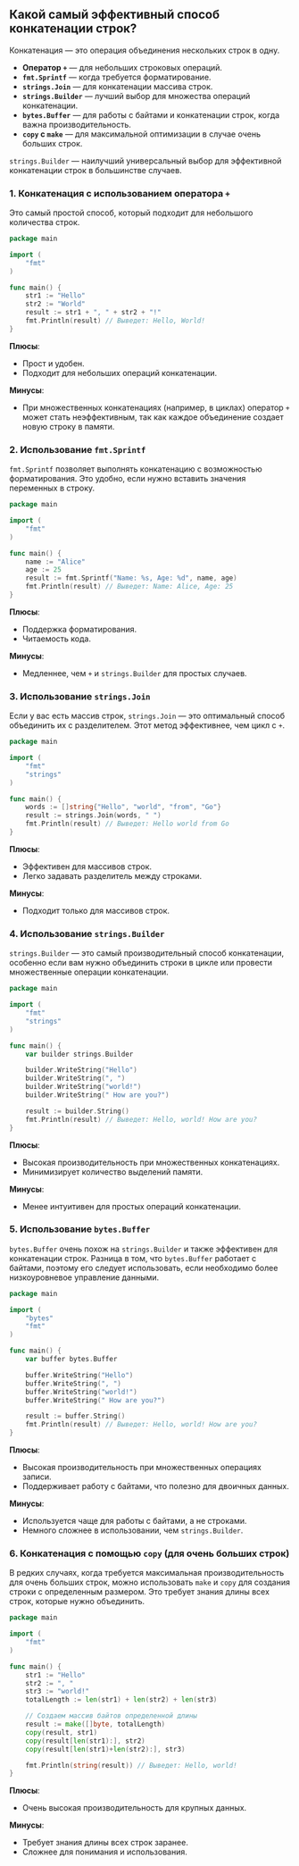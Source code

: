 ## Какой самый эффективный способ конкатенации строк?

Конкатенация — это операция объединения нескольких строк в одну.

- **Оператор `+`** — для небольших строковых операций.
- **`fmt.Sprintf`** — когда требуется форматирование.
- **`strings.Join`** — для конкатенации массива строк.
- **`strings.Builder`** — лучший выбор для множества операций конкатенации.
- **`bytes.Buffer`** — для работы с байтами и конкатенации строк, когда важна производительность.
- **`copy` с `make`** — для максимальной оптимизации в случае очень больших строк.

`strings.Builder` — наилучший универсальный выбор для эффективной конкатенации строк в большинстве случаев.

### 1. Конкатенация с использованием оператора `+`

Это самый простой способ, который подходит для небольшого количества строк.

```go
package main

import (
	"fmt"
)

func main() {
	str1 := "Hello"
	str2 := "World"
	result := str1 + ", " + str2 + "!"
	fmt.Println(result) // Выведет: Hello, World!
}
```

**Плюсы**:
- Прост и удобен.
- Подходит для небольших операций конкатенации.

**Минусы**:
- При множественных конкатенациях (например, в циклах) оператор `+` может стать неэффективным, так как каждое объединение создает новую строку в памяти.

### 2. Использование `fmt.Sprintf`

`fmt.Sprintf` позволяет выполнять конкатенацию с возможностью форматирования. Это удобно, если нужно вставить значения переменных в строку.

```go
package main

import (
	"fmt"
)

func main() {
	name := "Alice"
	age := 25
	result := fmt.Sprintf("Name: %s, Age: %d", name, age)
	fmt.Println(result) // Выведет: Name: Alice, Age: 25
}
```

**Плюсы**:
- Поддержка форматирования.
- Читаемость кода.

**Минусы**:
- Медленнее, чем `+` и `strings.Builder` для простых случаев.

### 3. Использование `strings.Join`

Если у вас есть массив строк, `strings.Join` — это оптимальный способ объединить их с разделителем. Этот метод эффективнее, чем цикл с `+`.

```go
package main

import (
	"fmt"
	"strings"
)

func main() {
	words := []string{"Hello", "world", "from", "Go"}
	result := strings.Join(words, " ")
	fmt.Println(result) // Выведет: Hello world from Go
}
```

**Плюсы**:
- Эффективен для массивов строк.
- Легко задавать разделитель между строками.

**Минусы**:
- Подходит только для массивов строк.

### 4. Использование `strings.Builder`

`strings.Builder` — это самый производительный способ конкатенации, особенно если вам нужно объединить строки в цикле или провести множественные операции конкатенации.

```go
package main

import (
	"fmt"
	"strings"
)

func main() {
	var builder strings.Builder

	builder.WriteString("Hello")
	builder.WriteString(", ")
	builder.WriteString("world!")
	builder.WriteString(" How are you?")

	result := builder.String()
	fmt.Println(result) // Выведет: Hello, world! How are you?
}
```

**Плюсы**:
- Высокая производительность при множественных конкатенациях.
- Минимизирует количество выделений памяти.

**Минусы**:
- Менее интуитивен для простых операций конкатенации.

### 5. Использование `bytes.Buffer`

`bytes.Buffer` очень похож на `strings.Builder` и также эффективен для конкатенации строк. Разница в том, что `bytes.Buffer` работает с байтами, поэтому его следует использовать, если необходимо более низкоуровневое управление данными.

```go
package main

import (
	"bytes"
	"fmt"
)

func main() {
	var buffer bytes.Buffer

	buffer.WriteString("Hello")
	buffer.WriteString(", ")
	buffer.WriteString("world!")
	buffer.WriteString(" How are you?")

	result := buffer.String()
	fmt.Println(result) // Выведет: Hello, world! How are you?
}
```

**Плюсы**:
- Высокая производительность при множественных операциях записи.
- Поддерживает работу с байтами, что полезно для двоичных данных.

**Минусы**:
- Используется чаще для работы с байтами, а не строками.
- Немного сложнее в использовании, чем `strings.Builder`.

### 6. Конкатенация с помощью `copy` (для очень больших строк)

В редких случаях, когда требуется максимальная производительность для очень больших строк, можно использовать `make` и `copy` для создания строки с определенным размером. Это требует знания длины всех строк, которые нужно объединить.

```go
package main

import (
	"fmt"
)

func main() {
	str1 := "Hello"
	str2 := ", "
	str3 := "world!"
	totalLength := len(str1) + len(str2) + len(str3)

	// Создаем массив байтов определенной длины
	result := make([]byte, totalLength)
	copy(result, str1)
	copy(result[len(str1):], str2)
	copy(result[len(str1)+len(str2):], str3)

	fmt.Println(string(result)) // Выведет: Hello, world!
}
```

**Плюсы**:
- Очень высокая производительность для крупных данных.

**Минусы**:
- Требует знания длины всех строк заранее.
- Сложнее для понимания и использования.
